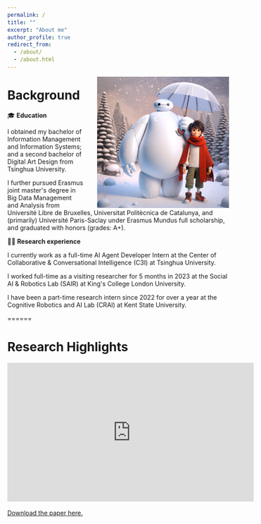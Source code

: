 ```yaml
---
permalink: /
title: ""
excerpt: "About me"
author_profile: true
redirect_from: 
  - /about/
  - /about.html
---
```


<!-- ![image](/images/baymax1.png){: .align-right width:"300px"} -->
<img src="images/baymax1.png" alt="Illustration of combining vision and language modalities" style="float:right; width:300px; margin-left: 30px;"/>

# Background 
🎓 **Education**

I obtained my bachelor of Information Management and Information Systems; and a second bachelor of Digital Art Design from Tsinghua University. 

I further pursued Erasmus joint master's degree in Big Data Management and Analysis from Université Libre de Bruxelles, Universitat Politècnica de Catalunya, and (primarily) Université Paris-Saclay under Erasmus Mundus full scholarship, and graduated with honors (grades: A+).

👨‍💻 **Research experience**

I currently work as a full-time AI Agent Developer Intern at the Center of Collaborative & Conversational Intelligence (C3I) at Tsinghua University. 

I worked full-time as a visiting researcher for 5 months in 2023 at the Social AI & Robotics Lab (SAIR) at King's College London University. 

I have been a part-time research intern since 2022 for over a year at the Cognitive Robotics and AI Lab (CRAI) at Kent State University.

======
# Research Highlights

<iframe width="560" height="315" src="https://www.youtube.com/embed/eO2Xg390JKw?si=mOFNsqoG9LMpq7-0" title="Physics Representation Learning for Dexterous Manipulation Planning" frameborder="0" allow="accelerometer; autoplay; clipboard-write; encrypted-media; gyroscope; picture-in-picture; web-share" referrerpolicy="strict-origin-when-cross-origin" allowfullscreen></iframe>

[Download the paper here.](/files/Roman2024_PRL_paper.pdf)


